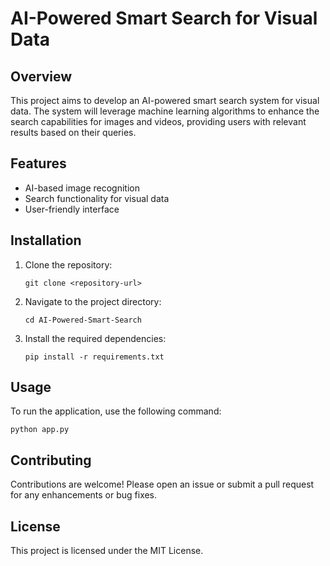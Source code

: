# AI-Powered Smart Search for Visual Data

## Overview
This project aims to develop an AI-powered smart search system for visual data. The system will leverage machine learning algorithms to enhance the search capabilities for images and videos, providing users with relevant results based on their queries.

## Features
- AI-based image recognition
- Search functionality for visual data
- User-friendly interface

## Installation
1. Clone the repository:
   ```
   git clone <repository-url>
   ```
2. Navigate to the project directory:
   ```
   cd AI-Powered-Smart-Search
   ```
3. Install the required dependencies:
   ```
   pip install -r requirements.txt
   ```

## Usage
To run the application, use the following command:
```
python app.py
```

## Contributing
Contributions are welcome! Please open an issue or submit a pull request for any enhancements or bug fixes.

## License
This project is licensed under the MIT License.
